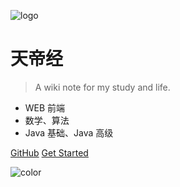 ![logo](assets/img/wiki3.svg)

# 天帝经

> A wiki note for my study and life.

* WEB 前端
* 数学、算法
* Java 基础、Java 高级

[GitHub](https://github.com/springyeh/wiki-note/)
[Get Started](#start)

![color](skyblue)